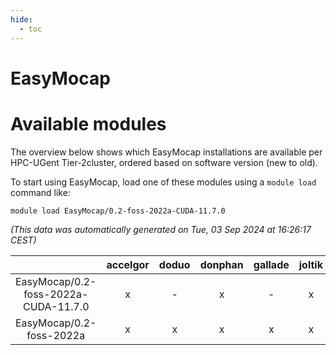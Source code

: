 ```yaml
---
hide:
  - toc
---
```


EasyMocap
=========

# Available modules


The overview below shows which EasyMocap installations are available per HPC-UGent Tier-2cluster, ordered based on software version (new to old).

To start using EasyMocap, load one of these modules using a `module load` command like:

```shell
module load EasyMocap/0.2-foss-2022a-CUDA-11.7.0
```

*(This data was automatically generated on Tue, 03 Sep 2024 at 16:26:17 CEST)*  

| |accelgor|doduo|donphan|gallade|joltik|shinx|skitty|
| :---: | :---: | :---: | :---: | :---: | :---: | :---: | :---: |
|EasyMocap/0.2-foss-2022a-CUDA-11.7.0|x|-|x|-|x|-|-|
|EasyMocap/0.2-foss-2022a|x|x|x|x|x|-|x|

